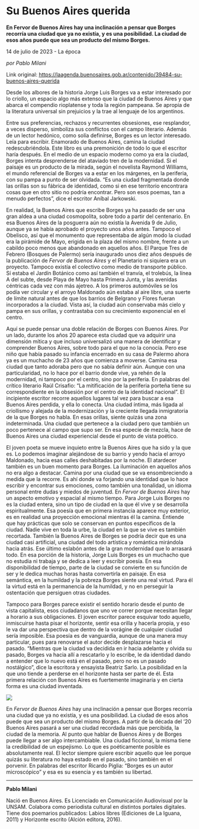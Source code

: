 # Su Buenos Aires querida

**En Fervor de Buenos Aires hay una inclinación a pensar que Borges recorría una ciudad que ya no existía, y es una posibilidad. La ciudad de esos años puede que sea un producto del mismo Borges.**

14 de julio de 2023 - La época

_por Pablo Milani_

Link original: https://laagenda.buenosaires.gob.ar/contenido/39484-su-buenos-aires-querida



Desde los albores de la historia Jorge Luis Borges va a estar interesado por lo criollo, un espacio algo más extenso que la ciudad de Buenos Aires y que abarca el compendio rioplatense y toda la región pampeana. Se apropia de la literatura universal sin prejuicios y la trae al lenguaje de los argentinos.




Entre sus preferencias, rechazos y recurrentes obsesiones, ese resplandor, a veces disperso, simboliza sus conflictos con el campo literario. Además de un lector hedónico, como solía definirse, Borges es un lector interesado. Leía para escribir. Enamorado de Buenos Aires, camina la ciudad redescubriéndola. Este libro es una premonición de todo lo que el escritor haría después. En el medio de un espacio moderno como ya era la ciudad, Borges intenta desprenderse del ataviado tren de la modernidad. Si el paisaje es un producto de la mirada, según el novelista Raymond Williams, el mundo referencial de Borges va a estar en los márgenes, en la periferia, con su pampa a punto de ser olvidada. “Es una ciudad fragmentada donde las orillas son su fábrica de identidad, como si en ese territorio encontrara cosas que en otro sitio no podría encontrar. Pero son esos poemas, tan a menudo perfectos”, dice el escritor Aníbal Jarkowski.




En realidad, la Buenos Aires que escribe Borges ya ha pasado de ser una gran aldea a una ciudad cosmopolita, sobre todo a partir del centenario. En esa Buenos Aires de la posguerra aún no existía la Avenida 9 de Julio, aunque ya se había aprobado el proyecto unos años antes. Tampoco el Obelisco, así que el monumento que representaba de algún modo la ciudad era la pirámide de Mayo, erigida en la plaza del mismo nombre, frente a un cabildo poco menos que abandonado en aquellos años. El Parque Tres de Febrero (Bosques de Palermo) sería inaugurado unos diez años después de la publicación de *Fervor de Buenos Aires* y el Planetario ni siquiera era un proyecto. Tampoco existía el colectivo como medio de transporte público. Sí estaba el Jardín Botánico como así también el tranvía, el trolebús, la línea A del subte, desde Playa de Mayo hasta Primera Junta, y las avenidas céntricas cada vez con más ajetreo. A los primeros automóviles se los podía ver circular y el arroyo Maldonado aún estaba al aire libre, una suerte de límite natural antes de que los barrios de Belgrano y Flores fueran incorporados a la ciudad. Vista así, la ciudad aún conservaba más cielo y pampa en sus orillas, y contrastaba con su crecimiento exponencial en el centro.




Aquí se puede pensar una doble relación de Borges con Buenos Aires. Por un lado, durante los años 20 aparece esta ciudad que va adquirir una dimensión mítica y que incluso universalizó una manera de identificar y comprender Buenos Aires, sobre todo para el que no la conocía. Pero ese niño que había pasado su infancia encerrado en su casa de Palermo ahora ya es un muchacho de 23 años que comienza a moverse. Camina esa ciudad que tanto adoraba pero que no sabía definir aún. Aunque con una particularidad, no lo hace por el barrio donde vive, ya rehén de la modernidad, ni tampoco por el centro, sino por la periferia. En palabras del crítico literario Raúl Crisafio: “La mitificación de la periferia porteña tiene su correspondiente en la obsesión por el centro de la identidad nacional”. El incipiente escritor recorre aquellos lugares tal vez para buscar a esa Buenos Aires perdida, y ella lo conecta. Una ciudad íntima, más ligada al criollismo y alejada de la modernización y la creciente llegada inmigratoria de la que Borges no habla. En esas orillas, siente quizás una zona indeterminada. Una ciudad que pertenece a la ciudad pero que también un poco pertenece al campo que supo ser. En esa especie de mezcla, hace de Buenos Aires una ciudad experiencial desde el punto de vista poético.




El joven poeta se mueve inquieto entre la Buenos Aires que ha sido y la que es. Lo podemos imaginar alejándose de su barrio y yendo hacia el arroyo Maldonado, hacia esas calles deshabitadas por la noche. El atardecer también es un buen momento para Borges. La iluminación en aquellos años no era algo a destacar. Camina por una ciudad que se va ensombreciendo a medida que la recorre. Es ahí donde va forjando una identidad que lo hace escribir y encontrar sus emociones, como también una tonalidad, un idioma personal entre dudas y miedos de juventud. En *Fervor de Buenos Aires* hay un aspecto emotivo y espacial al mismo tiempo. Para Jorge Luis Borges no es la ciudad entera, sino un tipo de ciudad en la que él vive y se desarrolla espiritualmente. Esa poesía que en primera instancia aparece muy exterior, es en realidad una proyección emocional mientras él la camina. Éntiende que hay prácticas que solo se conservan en puntos específicos de la ciudad. Nadie vive en toda la urbe, la ciudad en la que se vive es también recortada. También la Buenos Aires de Borges se podría decir que es una ciudad casi artificial, una ciudad del todo artística y romántica mirándola hacia atrás. Ese último eslabón antes de la gran modernidad que lo arrasará todo. En esa porción de la historia, Jorge Luis Borges es un muchacho que no estudia ni trabaja y se dedica a leer y escribir poesía. En esa disponibilidad de tiempo, parte de la ciudad se convierte en su función de ser y le dedica muchas horas hasta convertirla en paisaje. En esa semántica, en la humildad y la pobreza Borges siente una real virtud. Para él la virtud está en la permanencia de la humildad, y no en perseguir la ostentación que persiguen otras ciudades.




Tampoco para Borges parece existir el sentido horario desde el punto de vista capitalista, esos ciudadanos que uno ve correr porque necesitan llegar a horario a sus obligaciones. El joven escritor parece esquivar todo aquello, inmiscuirse hasta pisar el horizonte, sentir esa orilla y hacerla propia, y eso le va dar una perspectiva que dentro de la vorágine de cualquier ciudad sería imposible. Esa poesía es de vanguardia, aunque de una manera muy particular, pues para renovarse el autor decide desplazarse hacia el pasado. “Mientras que la ciudad va decidida en ir hacia adelante y olvida su pasado, Borges va hacia allí a rescatarlo y lo escribe, le da identidad dando a entender que lo nuevo está en el pasado, pero no es un pasado nostálgico”, dice la escritora y ensayista Beatriz Sarlo. La posibilidad en la que uno tiende a perderse en el horizonte hasta ser parte de él. Esta primera relación con Buenos Aires es fuertemente imaginaria y en cierta forma es una ciudad inventada.




![](https://cdn.feater.me/files/images/2048267/1a550f77-c6f7-4412-9ff6-8685d5ef8636.jpg)




En *Fervor de Buenos Aires* hay una inclinación a pensar que Borges recorría una ciudad que ya no existía, y es una posibilidad. La ciudad de esos años puede que sea un producto del mismo Borges. A partir de la década del ‘20 Buenos Aires pasará a ser una ciudad recordada más que percibida, la ciudad de la memoria. Al punto que hablar de Buenos Aires y de Borges puede llegar a ser algo intercambiable. Una ciudad ficcional, la misma tiene la credibilidad de un espejismo. Lo que es poéticamente posible es absolutamente real. El lector siempre quiere escribir aquello que lee porque quizás su literatura no haya estado en el pasado, sino también en el porvenir. En palabras del escritor Ricardo Piglia: “Borges es un autor microscópico” y esa es su esencia y es también su libertad.




---




**Pablo Milani**




Nació en Buenos Aires. Es Licenciado en Comunicación Audiovisual por la UNSAM. Colabora como periodista cultural en distintos portales digitales. Tiene dos poemarios publicados: Labios libres (Ediciones de La Iguana, 2011) y Horizonte escrito (Alción editora, 2016).



